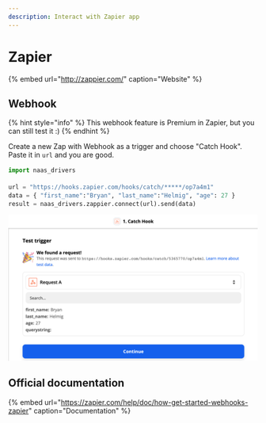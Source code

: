 ```yaml
---
description: Interact with Zapier app
---
```


# Zapier

{% embed url="http://zappier.com/" caption="Website" %}

## Webhook 

{% hint style="info" %}
This webhook feature is Premium in Zapier, but you can still test it :\)
{% endhint %}

Create a new Zap with Webhook as a trigger and choose "Catch Hook". Paste it in `url` and you are good.

```python
import naas_drivers

url = "https://hooks.zapier.com/hooks/catch/*****/op7a4m1"
data = { "first_name":"Bryan", "last_name":"Helmig", "age": 27 }
result = naas_drivers.zappier.connect(url).send(data)
```

![](../.gitbook/assets/screenshot-2021-02-20-at-10.35.20.png)

## Official documentation

{% embed url="https://zapier.com/help/doc/how-get-started-webhooks-zapier" caption="Documentation" %}

